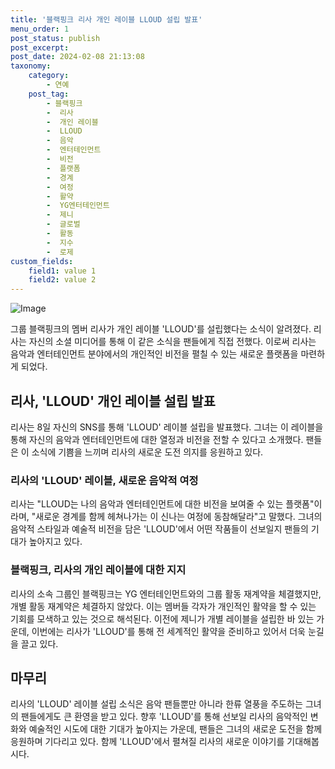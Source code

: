 ```yaml
---
title: '블랙핑크 리사 개인 레이블 LLOUD 설립 발표'
menu_order: 1
post_status: publish
post_excerpt: 
post_date: 2024-02-08 21:13:08
taxonomy:
    category:
        - 연예
    post_tag:
        - 블랙핑크
        -  리사
        -  개인 레이블
        -  LLOUD
        -  음악
        -  엔터테인먼트
        -  비전
        -  플랫폼
        -  경계
        -  여정
        -  활약
        -  YG엔터테인먼트
        -  제니
        -  글로벌
        -  활동
        -  지수
        -  로제
custom_fields:
    field1: value 1
    field2: value 2
---
```


![Image](https://ssl.pstatic.net/mimgnews/image/241/2024/02/08/0003329034_001_20240208164003340.jpeg?type=w540)

그룹 블랙핑크의 멤버 리사가 개인 레이블 'LLOUD'를 설립했다는 소식이 알려졌다. 리사는 자신의 소셜 미디어를 통해 이 같은 소식을 팬들에게 직접 전했다. 이로써 리사는 음악과 엔터테인먼트 분야에서의 개인적인 비전을 펼칠 수 있는 새로운 플랫폼을 마련하게 되었다.
## 리사, 'LLOUD' 개인 레이블 설립 발표
리사는 8일 자신의 SNS를 통해 'LLOUD' 레이블 설립을 발표했다. 그녀는 이 레이블을 통해 자신의 음악과 엔터테인먼트에 대한 열정과 비전을 전할 수 있다고 소개했다. 팬들은 이 소식에 기쁨을 느끼며 리사의 새로운 도전 의지를 응원하고 있다.
### 리사의 'LLOUD' 레이블, 새로운 음악적 여정
리사는 "LLOUD는 나의 음악과 엔터테인먼트에 대한 비전을 보여줄 수 있는 플랫폼"이라며, "새로운 경계를 함께 헤쳐나가는 이 신나는 여정에 동참해달라"고 말했다. 그녀의 음악적 스타일과 예술적 비전을 담은 'LLOUD'에서 어떤 작품들이 선보일지 팬들의 기대가 높아지고 있다.
### 블랙핑크, 리사의 개인 레이블에 대한 지지
리사의 소속 그룹인 블랙핑크는 YG 엔터테인먼트와의 그룹 활동 재계약을 체결했지만, 개별 활동 재계약은 체결하지 않았다. 이는 멤버들 각자가 개인적인 활약을 할 수 있는 기회를 모색하고 있는 것으로 해석된다. 이전에 제니가 개별 레이블을 설립한 바 있는 가운데, 이번에는 리사가 'LLOUD'를 통해 전 세계적인 활약을 준비하고 있어서 더욱 눈길을 끌고 있다.
## 마무리
리사의 'LLOUD' 레이블 설립 소식은 음악 팬들뿐만 아니라 한류 열풍을 주도하는 그녀의 팬들에게도 큰 환영을 받고 있다. 향후 'LLOUD'를 통해 선보일 리사의 음악적인 변화와 예술적인 시도에 대한 기대가 높아지는 가운데, 팬들은 그녀의 새로운 도전을 함께 응원하며 기다리고 있다. 함께 'LLOUD'에서 펼쳐질 리사의 새로운 이야기를 기대해봅시다.
